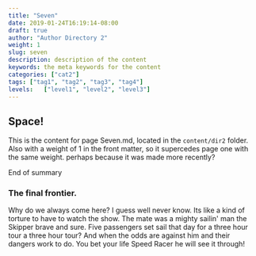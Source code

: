 ```yaml
---
title: "Seven"
date: 2019-01-24T16:19:14-08:00
draft: true
author: "Author Directory 2"
weight: 1
slug: seven
description: description of the content
keywords: the meta keywords for the content
categories: ["cat2"]
tags: ["tag1", "tag2", "tag3", "tag4"]
levels:   ["level1", "level2", "level3"]
---
```


## Space!
This is the content for page Seven.md, located in the `content/dir2` folder. 
Also with a weight of 1 in the front matter, so it supercedes page one with the same weight. perhaps because it was made more recently? 


End of summary
<!-- more -->

### The final frontier. 
Why do we always come here? I guess well never know. Its like a kind of torture to have to watch the show. The mate was a mighty sailin' man the Skipper brave and sure. Five passengers set sail that day for a three hour tour a three hour tour? And when the odds are against him and their dangers work to do. You bet your life Speed Racer he will see it through! 